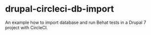# drupal-circleci-db-import
An example how to import database and run Behat tests in a Drupal 7 project with CircleCI.

